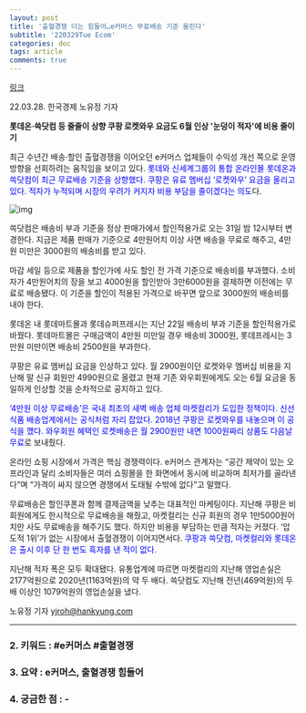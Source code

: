 ```yaml
---
layout: post
title: '출혈경쟁 더는 힘들어…e커머스 무료배송 기준 올린다'
subtitle: '220329Tue Ecom'
categories: doc
tags: article
comments: true
---
```


[링크](https://news.naver.com/main/read.naver?mode=LPOD&mid=sec&oid=015&aid=0004678985)

22.03.28. 한국경제 노유정 기자 

**롯데온·쓱닷컴 등 줄줄이 상향
쿠팡 로켓와우 요금도 6월 인상
'눈덩이 적자'에 비용 줄이기**

최근 수년간 배송·할인 출혈경쟁을 이어오던 e커머스 업체들이 수익성 개선 쪽으로 운영 방향을 선회하려는 움직임을 보이고 있다. <span style="color:blue">롯데와 신세계그룹의 통합 온라인몰 롯데온과 쓱닷컴이 최근 무료배송 기준을 상향했다. 쿠팡은 유료 멤버십 ‘로켓와우’ 요금을 올리고 있다. 적자가 누적되며 시장의 우려가 커지자 비용 부담을 줄이겠다는 의도</span>다.

![img](https://imgnews.pstatic.net/image/015/2022/03/28/0004678985_001_20220329011201756.jpg?type=w647)

쓱닷컴은 배송비 부과 기준을 정상 판매가에서 할인적용가로 오는 31일 밤 12시부터 변경한다. 지금은 제품 판매가 기준으로 4만원어치 이상 사면 배송을 무료로 해주고, 4만원 미만은 3000원의 배송비를 받고 있다.

마감 세일 등으로 제품을 할인가에 사도 할인 전 가격 기준으로 배송비를 부과했다. 소비자가 4만원어치의 장을 보고 4000원을 할인받아 3만6000원을 결제하면 이전에는 무료로 배송됐다. 이 기준을 할인이 적용된 가격으로 바꾸면 앞으로 3000원의 배송비를 내야 한다.

롯데온 내 롯데마트몰과 롯데슈퍼프레시는 지난 22일 배송비 부과 기준을 할인적용가로 바꿨다. 롯데마트몰은 구매금액이 4만원 미만일 경우 배송비 3000원, 롯데프레시는 3만원 미만이면 배송비 2500원을 부과한다.

쿠팡은 유료 멤버십 요금을 인상하고 있다. 월 2900원이던 로켓와우 멤버십 비용을 지난해 말 신규 회원만 4990원으로 올렸고 현재 기존 와우회원에게도 오는 6월 요금을 동일하게 인상할 것을 순차적으로 공지하고 있다.

<span style="color:blue">‘4만원 이상 무료배송’은 국내 최초의 새벽 배송 업체 마켓컬리가 도입한 정책이다. 신선식품 배송업계에서는 공식처럼 자리 잡았다. 2018년 쿠팡은 로켓와우를 내놓으며 이 공식을 깼다. 와우회원 혜택인 로켓배송은 월 2900원만 내면 1000원짜리 상품도 다음날 무료</span>로 보내줬다.

온라인 쇼핑 시장에서 가격은 핵심 경쟁력이다. e커머스 관계자는 “공간 제약이 있는 오프라인과 달리 소비자들은 여러 쇼핑몰을 한 화면에서 동시에 비교하며 최저가를 골라낸다”며 “가격이 싸지 않으면 경쟁에서 도태될 수밖에 없다”고 말했다.

무료배송은 할인쿠폰과 함께 결제금액을 낮추는 대표적인 마케팅이다. 지난해 쿠팡은 비회원에게도 한시적으로 무료배송을 해줬고, 마켓컬리는 신규 회원의 경우 1만5000원어치만 사도 무료배송을 해주기도 했다. 하지만 비용을 부담하는 만큼 적자는 커졌다. ‘압도적 1위’가 없는 시장에서 출혈경쟁이 이어지면서다. <span style="color:blue">쿠팡과 쓱닷컴, 마켓컬리와 롯데온은 출시 이후 단 한 번도 흑자를 낸 적이 없다.</span>

지난해 적자 폭은 모두 확대됐다. 유통업계에 따르면 마켓컬리의 지난해 영업손실은 2177억원으로 2020년(1163억원)의 약 두 배다. 쓱닷컴도 지난해 전년(469억원)의 두 배 이상인 1079억원의 영업손실을 냈다.

노유정 기자 yjroh@hankyung.com

* * *

### 2. 키워드 : \#e커머스 \#출혈경쟁
### 3. 요약 : e커머스, 출혈경쟁 힘들어
### 4. 궁금한 점 : -